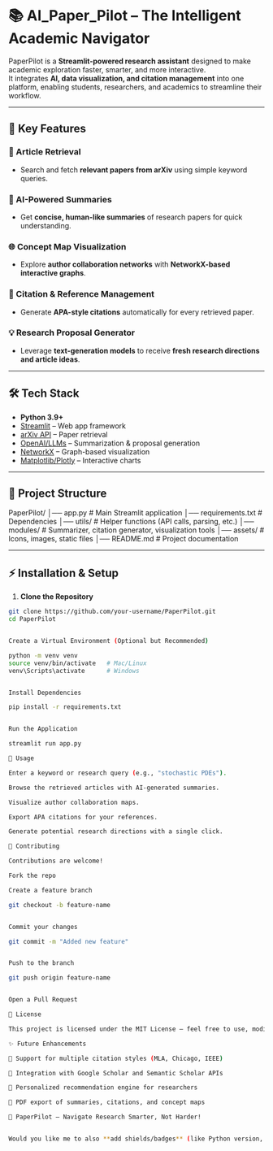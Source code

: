 
# 📚 AI_Paper_Pilot – The Intelligent Academic Navigator  

PaperPilot is a **Streamlit-powered research assistant** designed to make academic exploration faster, smarter, and more interactive.  
It integrates **AI, data visualization, and citation management** into one platform, enabling students, researchers, and academics to streamline their workflow.  

---

## 🚀 Key Features  

### 🔎 Article Retrieval  
- Search and fetch **relevant papers from arXiv** using simple keyword queries.  

### 📝 AI-Powered Summaries  
- Get **concise, human-like summaries** of research papers for quick understanding.  

### 🌐 Concept Map Visualization  
- Explore **author collaboration networks** with **NetworkX-based interactive graphs**.  

### 📖 Citation & Reference Management  
- Generate **APA-style citations** automatically for every retrieved paper.  

### 💡 Research Proposal Generator  
- Leverage **text-generation models** to receive **fresh research directions and article ideas**.  

---

## 🛠️ Tech Stack  
- **Python 3.9+**  
- [Streamlit](https://streamlit.io/) – Web app framework  
- [arXiv API](https://arxiv.org/help/api/) – Paper retrieval  
- [OpenAI/LLMs](https://platform.openai.com/) – Summarization & proposal generation  
- [NetworkX](https://networkx.org/) – Graph-based visualization  
- [Matplotlib/Plotly](https://plotly.com/) – Interactive charts  

---

## 📂 Project Structure  


PaperPilot/
│── app.py # Main Streamlit application
│── requirements.txt # Dependencies
│── utils/ # Helper functions (API calls, parsing, etc.)
│── modules/ # Summarizer, citation generator, visualization tools
│── assets/ # Icons, images, static files
│── README.md # Project documentation


---

## ⚡ Installation & Setup  

1. **Clone the Repository**  
```bash
git clone https://github.com/your-username/PaperPilot.git
cd PaperPilot


Create a Virtual Environment (Optional but Recommended)

python -m venv venv
source venv/bin/activate   # Mac/Linux
venv\Scripts\activate      # Windows


Install Dependencies

pip install -r requirements.txt


Run the Application

streamlit run app.py

🎯 Usage

Enter a keyword or research query (e.g., "stochastic PDEs").

Browse the retrieved articles with AI-generated summaries.

Visualize author collaboration maps.

Export APA citations for your references.

Generate potential research directions with a single click.

🤝 Contributing

Contributions are welcome!

Fork the repo

Create a feature branch

git checkout -b feature-name


Commit your changes

git commit -m "Added new feature"


Push to the branch

git push origin feature-name


Open a Pull Request

📜 License

This project is licensed under the MIT License – feel free to use, modify, and distribute.

✨ Future Enhancements

📌 Support for multiple citation styles (MLA, Chicago, IEEE)

📌 Integration with Google Scholar and Semantic Scholar APIs

📌 Personalized recommendation engine for researchers

📌 PDF export of summaries, citations, and concept maps

🔗 PaperPilot – Navigate Research Smarter, Not Harder!


Would you like me to also **add shields/badges** (like Python version, Streamlit, License) at the top to make it look more professional on GitHub?
